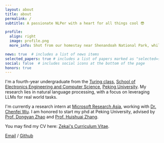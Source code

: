 ```yaml
---
layout: about
title: about
permalink: /
subtitle: A passionate NLPer with a heart for all things cool 😎

profile:
  align: right
  image: profile.png
  more_info: Shot from our homestay near Shenandoah National Park, while waiting to witness the Perseid meteor shower.

news: true  # includes a list of news items
selected_papers: true # includes a list of papers marked as "selected={true}"
social: false  # includes social icons at the bottom of the page
honors: true
---
```

I'm a fourth-year undergraduate from the [Turing class](https://cfcs.pku.edu.cn/english/research/turing_program/introduction1/index.htm), [School of Electronics Engineering and Computer Science](https://eecs.pku.edu.cn/), [Peking University](https://www.pku.edu.cn/). My research lies in natural language processing, with a focus on leveraging LLMs for real world tasks.

<!-- My research interest is to XXX. -->

I'm currently a research intern at [Microsoft Research Asia](https://www.microsoft.com/en-us/research/lab/microsoft-research-asia/), working with [Dr. Chenfei Wu](https://chenfei-wu.github.io/). I am honored to start my phd at Peking University, advised by [Prof. Dongyan Zhao](https://www.icst.pku.edu.cn/zhaodongyan/ywjj/) and [Prof. Huishuai Zhang](https://huishuai-git.github.io/).

You may find my CV here: [Zekai's Curriculum Vitae](../assets/pdf/CV-ZekaiZhang.pdf).

[Email](mailto:2000013064@stu.pku.edu.cn) / [Github](https://github.com/ZekaiGalaxy) 
